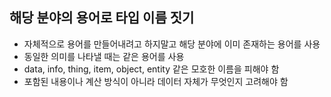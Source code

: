 ## 해당 분야의 용어로 타입 이름 짓기

- 자체적으로 용어를 만들어내려고 하지말고 해당 분야에 이미 존재하는 용어를 사용
- 동일한 의미를 나타낼 때는 같은 용어를 사용
- data, info, thing, item, object, entity 같은 모호한 이름을 피해야 함
- 포함된 내용이나 계산 방식이 아니라 데이터 자체가 무엇인지 고려해야 함
